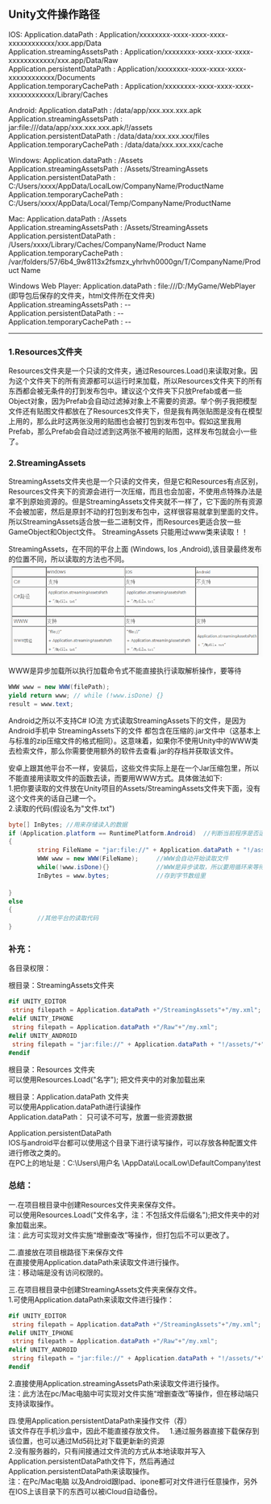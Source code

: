 ## Unity文件操作路径  
IOS:
Application.dataPath :               Application/xxxxxxxx-xxxx-xxxx-xxxx-xxxxxxxxxxxx/xxx.app/Data  
Application.streamingAssetsPath :   Application/xxxxxxxx-xxxx-xxxx-xxxx-xxxxxxxxxxxx/xxx.app/Data/Raw  
Application.persistentDataPath :      Application/xxxxxxxx-xxxx-xxxx-xxxx-xxxxxxxxxxxx/Documents  
Application.temporaryCachePath :   Application/xxxxxxxx-xxxx-xxxx-xxxx-xxxxxxxxxxxx/Library/Caches  

Android:
Application.dataPath :                         /data/app/xxx.xxx.xxx.apk  
Application.streamingAssetsPath :      jar:file:///data/app/xxx.xxx.xxx.apk/!/assets  
Application.persistentDataPath :         /data/data/xxx.xxx.xxx/files  
Application.temporaryCachePath :      /data/data/xxx.xxx.xxx/cache  

Windows:
Application.dataPath :                         /Assets  
Application.streamingAssetsPath :      /Assets/StreamingAssets  
Application.persistentDataPath :         C:/Users/xxxx/AppData/LocalLow/CompanyName/ProductName  
Application.temporaryCachePath :      C:/Users/xxxx/AppData/Local/Temp/CompanyName/ProductName  

Mac:
Application.dataPath :                         /Assets  
Application.streamingAssetsPath :      /Assets/StreamingAssets  
Application.persistentDataPath :         /Users/xxxx/Library/Caches/CompanyName/Product Name  
Application.temporaryCachePath :     /var/folders/57/6b4_9w8113x2fsmzx_yhrhvh0000gn/T/CompanyName/Product Name  


Windows Web Player:
Application.dataPath :             file:///D:/MyGame/WebPlayer (即导包后保存的文件夹，html文件所在文件夹)  
Application.streamingAssetsPath : --  
Application.persistentDataPath : --  
Application.temporaryCachePath : --  

---  
### 1.Resources文件夹  
Resources文件夹是一个只读的文件夹，通过Resources.Load()来读取对象。因为这个文件夹下的所有资源都可以运行时来加载，所以Resources文件夹下的所有东西都会被无条件的打到发布包中。建议这个文件夹下只放Prefab或者一些Object对象，因为Prefab会自动过滤掉对象上不需要的资源。举个例子我把模型文件还有贴图文件都放在了Resources文件夹下，但是我有两张贴图是没有在模型上用的，那么此时这两张没用的贴图也会被打包到发布包中。假如这里我用Prefab，那么Prefab会自动过滤到这两张不被用的贴图，这样发布包就会小一些了。  

### 2.StreamingAssets  
StreamingAssets文件夹也是一个只读的文件夹，但是它和Resources有点区别，Resources文件夹下的资源会进行一次压缩，而且也会加密，不使用点特殊办法是拿不到原始资源的。但是StreamingAssets文件夹就不一样了，它下面的所有资源不会被加密，然后是原封不动的打包到发布包中，这样很容易就拿到里面的文件。所以StreamingAssets适合放一些二进制文件，而Resources更适合放一些GameObject和Object文件。 StreamingAssets 只能用过www类来读取！！  

StreamingAssets，在不同的平台上面 (Windows, Ios ,Android),该目录最终发布的位置不同，所以读取的方法也不同。  
![](./20160615110816090.png)  

WWW是异步加载所以执行加载命令式不能直接执行读取解析操作，要等待  
```C#
WWW www = new WWW(filePath);
yield return www; // while (!www.isDone) {}
result = www.text;
```
Android之所以不支持C# IO流 方式读取StreamingAssets下的文件，是因为Android手机中 StreamingAssets下的文件 都包含在压缩的.jar文件中（这基本上与标准的zip压缩文件的格式相同）。这意味着，如果你不使用Unity中的WWW类去检索文件，那么你需要使用额外的软件去查看.jar的存档并获取该文件。  

安卓上跟其他平台不一样，安装后，这些文件实际上是在一个Jar压缩包里，所以不能直接用读取文件的函数去读，而要用WWW方式。具体做法如下:  
1.把你要读取的文件放在Unity项目的Assets/StreamingAssets文件夹下面，没有这个文件夹的话自己建一个。  
2.读取的代码(假设名为"文件.txt")  
```C#
byte[] InBytes; //用来存储读入的数据 
if (Application.platform == RuntimePlatform.Android)  //判断当前程序是否运行在安卓下 
{ 
        string FileName = "jar:file://" + Application.dataPath + "!/assets/" + "文件.txt"; 
        WWW www = new WWW(FileName);     //WWW会自动开始读取文件 
        while(!www.isDone){}             //WWW是异步读取，所以要用循环来等待 
        InBytes = www.bytes;             //存到字节数组里 

} 
else 
{ 
        //其他平台的读取代码 
}
```
### 补充：
各目录权限：  

根目录：StreamingAssets文件夹  
```C#
#if UNITY_EDITOR
 string filepath = Application.dataPath +"/StreamingAssets"+"/my.xml";
#elif UNITY_IPHONE
 string filepath = Application.dataPath +"/Raw"+"/my.xml";
#elif UNITY_ANDROID
 string filepath = "jar:file://" + Application.dataPath + "!/assets/"+"/my.xml;
#endif
```
根目录：Resources 文件夹  
可以使用Resources.Load("名字"); 把文件夹中的对象加载出来  

根目录：Application.dataPath 文件夹  
可以使用Application.dataPath进行读操作  
Application.dataPath： 只可读不可写，放置一些资源数据  

Application.persistentDataPath  
IOS与android平台都可以使用这个目录下进行读写操作，可以存放各种配置文件进行修改之类的。  
在PC上的地址是：C:\Users\用户名 \AppData\LocalLow\DefaultCompany\test  

### 总结：  
一.在项目根目录中创建Resources文件夹来保存文件。  
可以使用Resources.Load("文件名字，注：不包括文件后缀名");把文件夹中的对象加载出来。  
注：此方可实现对文件实施“增删查改”等操作，但打包后不可以更改了。  

二.直接放在项目根路径下来保存文件  
在直接使用Application.dataPath来读取文件进行操作。   
注：移动端是没有访问权限的。  

三.在项目根目录中创建StreamingAssets文件夹来保存文件。  
1.可使用Application.dataPath来读取文件进行操作：  
```C#
#if UNITY_EDITOR
 string filepath = Application.dataPath +"/StreamingAssets"+"/my.xml";
#elif UNITY_IPHONE
 string filepath = Application.dataPath +"/Raw"+"/my.xml";
#elif UNITY_ANDROID
 string filepath = "jar:file://" + Application.dataPath + "!/assets/"+"/my.xml;
#endif
```
2.直接使用Application.streamingAssetsPath来读取文件进行操作。  
注：此方法在pc/Mac电脑中可实现对文件实施“增删查改”等操作，但在移动端只支持读取操作。  

四.使用Application.persistentDataPath来操作文件（荐）  
该文件存在手机沙盒中，因此不能直接存放文件。  
1.通过服务器直接下载保存到该位置，也可以通过Md5码比对下载更新新的资源  
2.没有服务器的，只有间接通过文件流的方式从本地读取并写入Application.persistentDataPath文件下，然后再通过Application.persistentDataPath来读取操作。  
注：在Pc/Mac电脑 以及Android跟Ipad、ipone都可对文件进行任意操作，另外在IOS上该目录下的东西可以被iCloud自动备份。  


